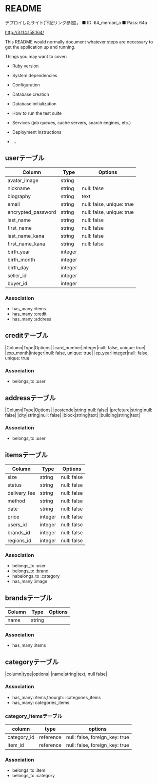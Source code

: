 # README

デプロイしたサイト(下記リンク参照)。 ■ ID: 64_mercari_a ■ Pass: 64a

http://3.114.158.164/ 

This README would normally document whatever steps are necessary to get the
application up and running.

Things you may want to cover:

* Ruby version

* System dependencies

* Configuration

* Database creation

* Database initialization

* How to run the test suite

* Services (job queues, cache servers, search engines, etc.)

* Deployment instructions

* ...


## userテーブル
|Column|Type|Options|
|------|----|-------|
|avatar_image|string||
|nickname|string|null: false|
|biography|string|text|
|email|string|null: false, unique: true|
|encrypted_password|string|null: false, unique: true|
|last_name|string|null: false|
|first_name|string|null: false|
|last_name_kana|string|null: false|
|first_name_kana|string|null: false|
|birth_year|integer||
|birth_month|integer||
|birth_day|integer||
|seller_id|integer||
|buyer_id|integer||

### Association
- has_many :items
- has_many :credit
- has_many :address


## creditテーブル
|Column|Type|Options|
|card_number|integer|null: false, unique: true|
|exp_month|integer|null: false, unique: true|
|ep_year|integer|null: false, unique: true|

### Association
- belongs_to :user


## addressテーブル
|Column|Type|Options|
|postcode|string|null: false|
|prefeture|string|null: false|
|city|string|null: false|
|block|string|text|
|building|string|text|

### Association
- belongs_to :user


## itemsテーブル
|Column|Type|Options|
|------|----|-------|
|size|string|null: false|
|status|string|null: false|
|delivery_fee|string|null: false|
|method|string|null: false|
|date|string|null: false|
|price|integer|null: false|
|users_id|integer|null: false|
|brands_id|integer|null: false|
|regions_id|integer|null: false|

### Association
- belongs_to :user
- belongs_to :brand
- habelongs_to :category
- has_many :image


## brandsテーブル
|Column|Type|Options|
|------|----|-------|
|name|string|

### Association
- has_many :items


## categoryテーブル
|column|type|options|
|name|string|text, null false|

### Association
- has_many: items,thourgh: :categories_items
- has_many: categories_items


### category_itemsテーブル

|column|type|options|
|------|----|-------|
|category_id|reference|null: false, foreign_key: true|
|item_id|reference|null: false, foreign_key: true|

### Association
- belongs_to :item
- belongs_to :category

